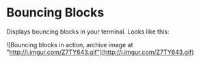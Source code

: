 Bouncing Blocks
===============

Displays bouncing blocks in your terminal. Looks like this:

![Bouncing blocks in action, archive image at "http://i.imgur.com/Z7TY643.gif"](http://i.imgur.com/Z7TY643.gif)


